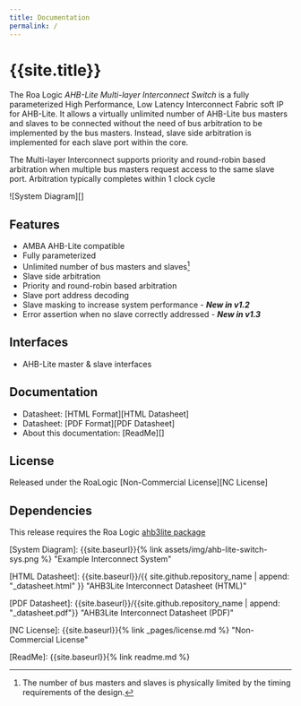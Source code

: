 ```yaml
---
title: Documentation
permalink: /
---
```


# {{site.title}}

The Roa Logic *AHB-Lite Multi-layer Interconnect Switch* is a fully parameterized High Performance, Low Latency Interconnect Fabric soft IP for AHB-Lite. It allows a virtually unlimited number of AHB-Lite bus masters and slaves to be connected without the need of bus arbitration to be implemented by the bus masters. Instead, slave side arbitration is implemented for each slave port within the core.

The Multi-layer Interconnect supports priority and round-robin based arbitration when multiple bus masters request access to the same slave port. Arbitration typically completes within 1 clock cycle

![System Diagram][]

## Features

- AMBA AHB-Lite compatible
- Fully parameterized
- Unlimited number of bus masters and slaves[^1]
- Slave side arbitration
- Priority and round-robin based arbitration
- Slave port address decoding
- Slave masking to increase system performance - ***New in v1.2***
- Error assertion when no slave correctly addressed - ***New in v1.3***

## Interfaces

- AHB-Lite master & slave interfaces

## Documentation

- Datasheet: [HTML Format][HTML Datasheet]
- Datasheet: [PDF Format][PDF Datasheet]
- About this documentation: [ReadMe][]

## License

Released under the RoaLogic [Non-Commercial License][NC License]

## Dependencies

This release requires the Roa Logic [ahb3lite package][ahb3lite pkg]

[^1]: The number of bus masters and slaves is physically limited by the timing requirements of the design.

[System Diagram]: {{site.baseurl}}{% link assets/img/ahb-lite-switch-sys.png %}
                  "Example Interconnect System"

[HTML Datasheet]: {{site.baseurl}}/{{ site.github.repository_name | append: "_datasheet.html" }}
                  "AHB3Lite Interconnect Datasheet (HTML)"

[PDF Datasheet]:  {{site.baseurl}}/{{site.github.repository_name | append: "_datasheet.pdf"}} 
                  "AHB3Lite Interconnect Datasheet (PDF)"

[NC License]:     {{site.baseurl}}{% link _pages/license.md %} 
                  "Non-Commercial License"

[ReadMe]:         {{site.baseurl}}{% link readme.md %}


[GitHub Pages]:   {{site.github.url}} "GitHub Pages Documentation"

[ahb3lite pkg]:   {{site.github.owner_url}}/ahb3lite_pkg "ahb3lite submodule"
